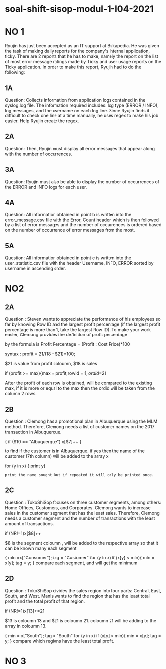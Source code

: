 # soal-shift-sisop-modul-1-I04-2021
# NO 1
Ryujin has just been accepted as an IT support at Bukapedia. He was given the task of making daily reports for the company's internal application, ticky. There are 2 reports that he has to make, namely the report on the list of most error message ratings made by Ticky and user usage reports on the Ticky application. In order to make this report, Ryujin had to do the following:

## 1A
Question: Collects information from application logs contained in the syslog.log file. The information required includes: log type (ERROR / INFO), log messages, and the username on each log line. Since Ryujin finds it difficult to check one line at a time manually, he uses regex to make his job easier. Help Ryujin create the regex.

## 2A
Question: Then, Ryujin must display all error messages that appear along with the number of occurrences.


## 3A
Question: Ryujin must also be able to display the number of occurrences of the ERROR and INFO logs for each user.

## 4A
Question: All information obtained in point b is written into the error_message.csv file with the Error, Count header, which is then followed by a list of error messages and the number of occurrences is ordered based on the number of occurrence of error messages from the most.

## 5A
Question: All information obtained in point c is written into the user_statistic.csv file with the header Username, INFO, ERROR sorted by username in ascending order.


# NO2
## 2A
Question : Steven wants to appreciate the performance of his employees so far by knowing Row ID and the largest profit percentage (if the largest profit percentage is more than 1, take the largest Row ID). To make your work easier, Clemong provides the definition of profit percentage

by the formula is Profit Percentage = (Profit : Cost Price)*100

syntax : profit = $21/($18 - $21)*100;

$21 is value from profit coloumn, $18 is sales 

if (profit >= max){max = profit;rowid =  $1;ordid =$2}

After the profit of each row is obtained, will be compared to the existing max, if it is more or equal to the max then the ordid will be taken from the column 2 rows.

## 2B
Question : Clemong has a promotional plan in Albuquerque using the MLM method. Therefore, Clemong needs a list of customer names on the 2017 transaction in Albuquerque.

{ if ($10 == "Albuquerque")
	x[$7]++
	}
  
  to find if the customer is in Albuquerque. if yes then the name of the customer (7th column) will be added to the array x
  
  for (y in x)
		{
		print y}
    
    print the name sought but if repeated it will only be printed once.
    
 ## 2C
 Question : TokoShiSop focuses on three customer segments, among others: Home Offices, Customers, and Corporates. Clemong wants to increase sales in the customer segment that has the least sales. Therefore, Clemong needs a customer segment and the number of transactions with the least amount of transactions.
 
 if (NR!=1)x[$8]++
 
 $8 is the segment coloumn , will be added to the respective array so that it can be known many each segment
 
   {
	min =x["Consumer"];
	tag = "Customer"
	for (y in x)
		if (x[y] < min){
			min = x[y];
			tag = y;
	}
  compare each segment, and will get the minimum
  
  ## 2D
  Question : TokoShiSop divides the sales region into four parts: Central, East, South, and West. Manis wants to find the region that has the least total profit and the total profit of that region.
  
  if (NR!=1)x[$13]+=$21
  
  $13 is coloumn 13 and $21 is coloumn 21. coloumn 21 will be adding to the array in coloumn 13.
  
  {
	min = x["South"];
	tag = "South"
	for (y in x)
		if (x[y] < min){
			min = x[y];
			tag = y;
	}
  compare which regions have the least total profit.
  
  # NO 3
  
  




